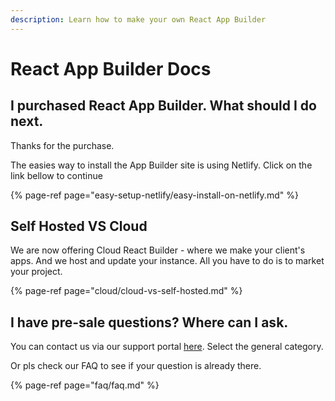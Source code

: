 ```yaml
---
description: Learn how to make your own React App Builder
---
```


# React App Builder Docs

## I purchased React App Builder. What should I do next.

Thanks for the purchase. 

The easies way to install the App Builder site is using Netlify. Click on the link bellow to continue

{% page-ref page="easy-setup-netlify/easy-install-on-netlify.md" %}

## Self Hosted VS Cloud

We are now offering Cloud React Builder - where we make your client's apps. And we host and update your instance. All you have to do is to market your project. 

{% page-ref page="cloud/cloud-vs-self-hosted.md" %}



## I have pre-sale questions? Where can I ask.

You can contact us via our support portal [here](https://mobidonia.support-hub.io).  Select the general category. 

Or pls check our FAQ to see if your question is already there.

{% page-ref page="faq/faq.md" %}



